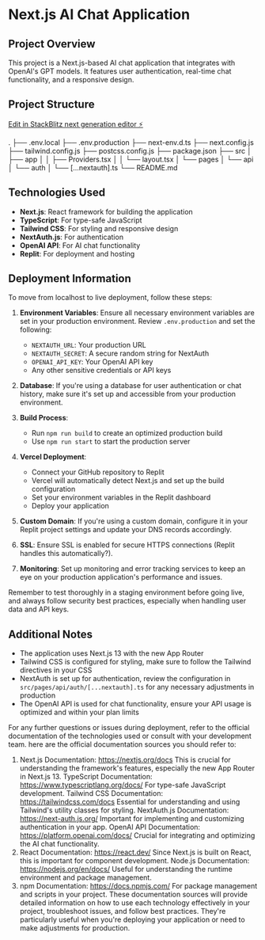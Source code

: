# Next.js AI Chat Application

## Project Overview

This project is a Next.js-based AI chat application that integrates with OpenAI's GPT models. It features user authentication, real-time chat functionality, and a responsive design.

## Project Structure

[Edit in StackBlitz next generation editor ⚡️](https://stackblitz.com/~/github.com/peterjabraham/sb1-tz59uf)

.
├── .env.local
├── .env.production
├── next-env.d.ts
├── next.config.js
├── tailwind.config.js
├── postcss.config.js
├── package.json
├── src
│ ├── app
│ │ ├── Providers.tsx
│ │ └── layout.tsx
│ └── pages
│ └── api
│ └── auth
│ └── [...nextauth].ts
└── README.md


## Technologies Used

- **Next.js**: React framework for building the application
- **TypeScript**: For type-safe JavaScript
- **Tailwind CSS**: For styling and responsive design
- **NextAuth.js**: For authentication
- **OpenAI API**: For AI chat functionality
- **Replit**: For deployment and hosting

## Deployment Information

To move from localhost to live deployment, follow these steps:

1. **Environment Variables**: Ensure all necessary environment variables are set in your production environment. Review `.env.production` and set the following:
   - `NEXTAUTH_URL`: Your production URL
   - `NEXTAUTH_SECRET`: A secure random string for NextAuth
   - `OPENAI_API_KEY`: Your OpenAI API key
   - Any other sensitive credentials or API keys

2. **Database**: If you're using a database for user authentication or chat history, make sure it's set up and accessible from your production environment.

3. **Build Process**: 
   - Run `npm run build` to create an optimized production build
   - Use `npm run start` to start the production server

4. **Vercel Deployment**:
   - Connect your GitHub repository to Replit
   - Vercel will automatically detect Next.js and set up the build configuration
   - Set your environment variables in the Replit dashboard
   - Deploy your application

5. **Custom Domain**: If you're using a custom domain, configure it in your Replit project settings and update your DNS records accordingly.

6. **SSL**: Ensure SSL is enabled for secure HTTPS connections (Replit handles this automatically?).

7. **Monitoring**: Set up monitoring and error tracking services to keep an eye on your production application's performance and issues.

Remember to test thoroughly in a staging environment before going live, and always follow security best practices, especially when handling user data and API keys.

## Additional Notes

- The application uses Next.js 13 with the new App Router
- Tailwind CSS is configured for styling, make sure to follow the Tailwind directives in your CSS
- NextAuth is set up for authentication, review the configuration in `src/pages/api/auth/[...nextauth].ts` for any necessary adjustments in production
- The OpenAI API is used for chat functionality, ensure your API usage is optimized and within your plan limits

For any further questions or issues during deployment, refer to the official documentation of the technologies used or consult with your development team. 
here are the official documentation sources you should refer to:
1. Next.js Documentation:
https://nextjs.org/docs
This is crucial for understanding the framework's features, especially the new App Router in Next.js 13.
TypeScript Documentation:
https://www.typescriptlang.org/docs/
For type-safe JavaScript development.
Tailwind CSS Documentation:
https://tailwindcss.com/docs
Essential for understanding and using Tailwind's utility classes for styling.
NextAuth.js Documentation:
https://next-auth.js.org/
Important for implementing and customizing authentication in your app.
OpenAI API Documentation:
https://platform.openai.com/docs/
Crucial for integrating and optimizing the AI chat functionality.
7. React Documentation:
https://react.dev/
Since Next.js is built on React, this is important for component development.
Node.js Documentation:
https://nodejs.org/en/docs/
Useful for understanding the runtime environment and package management.
9. npm Documentation:
https://docs.npmjs.com/
For package management and scripts in your project.
These documentation sources will provide detailed information on how to use each technology effectively in your project, troubleshoot issues, and follow best practices. They're particularly useful when you're deploying your application or need to make adjustments for production.